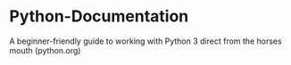 # Python-Documentation
A beginner-friendly guide to working with Python 3 direct from the horses mouth (python.org)
